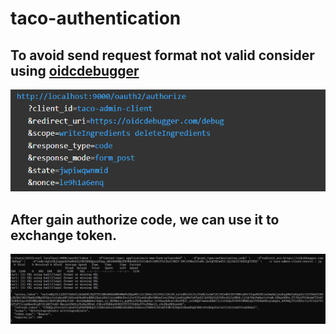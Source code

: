 # taco-authentication

## To avoid send request format not valid consider using [oidcdebugger](https://oidcdebugger.com/)

![oidc helper tool to generate request](/assets/oidcdebugger.png "oidc snippet")

## After gain authorize code, we can use it to exchange token.

![exchange token](/assets/exchange_code.png)

